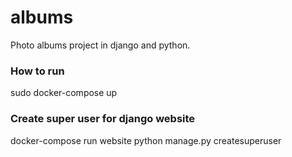 # albums
Photo albums project in django and python.

### How to run

sudo docker-compose up

### Create super user for django website

docker-compose run website python manage.py createsuperuser 
